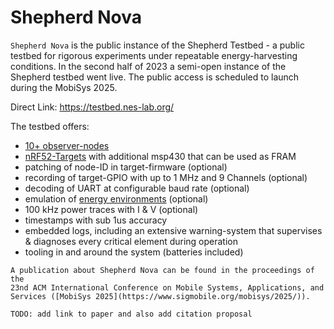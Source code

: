 # Shepherd Nova

`Shepherd Nova` is the public instance of the Shepherd Testbed -
a public testbed for rigorous experiments under repeatable energy-harvesting conditions.
In the second half of 2023 a semi-open instance of the Shepherd testbed went live.
The public access is scheduled to launch during the MobiSys 2025.

Direct Link: <https://testbed.nes-lab.org/>

The testbed offers:

- [10+ observer-nodes](/content/deployment.md)
- [nRF52-Targets](https://github.com/orgua/shepherd-targets/) with additional msp430 that can be used as FRAM
- patching of node-ID in target-firmware (optional)
- recording of target-GPIO with up to 1 MHz and 9 Channels (optional)
- decoding of UART at configurable baud rate (optional)
- emulation of [energy environments](/content/environments.md) (optional)
- 100 kHz power traces with I & V (optional)
- timestamps with sub 1us accuracy
- embedded logs, including an extensive warning-system that supervises & diagnoses every critical element during operation
- tooling in and around the system (batteries included)

```{seealso}
A publication about Shepherd Nova can be found in the proceedings of the
23nd ACM International Conference on Mobile Systems, Applications, and Services ([MobiSys 2025](https://www.sigmobile.org/mobisys/2025/)).
```

```{caution}
TODO: add link to paper and also add citation proposal
```
